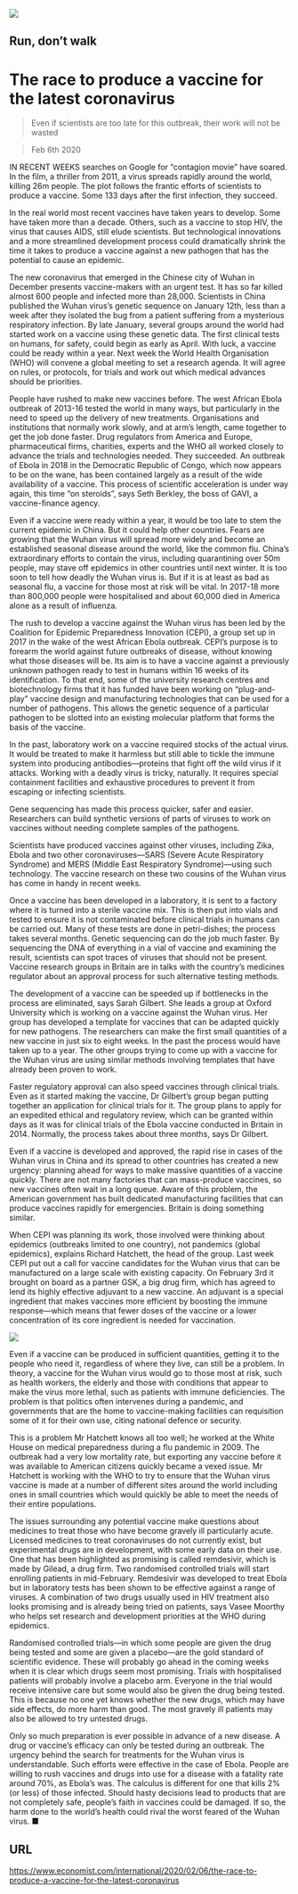 ![](./images/20200208_IRD001.jpg)

## Run, don’t walk

# The race to produce a vaccine for the latest coronavirus

> Even if scientists are too late for this outbreak, their work will not be wasted

> Feb 6th 2020

IN RECENT WEEKS searches on Google for “contagion movie” have soared. In the film, a thriller from 2011, a virus spreads rapidly around the world, killing 26m people. The plot follows the frantic efforts of scientists to produce a vaccine. Some 133 days after the first infection, they succeed.

In the real world most recent vaccines have taken years to develop. Some have taken more than a decade. Others, such as a vaccine to stop HIV, the virus that causes AIDS, still elude scientists. But technological innovations and a more streamlined development process could dramatically shrink the time it takes to produce a vaccine against a new pathogen that has the potential to cause an epidemic.

The new coronavirus that emerged in the Chinese city of Wuhan in December presents vaccine-makers with an urgent test. It has so far killed almost 600 people and infected more than 28,000. Scientists in China published the Wuhan virus’s genetic sequence on January 12th, less than a week after they isolated the bug from a patient suffering from a mysterious respiratory infection. By late January, several groups around the world had started work on a vaccine using these genetic data. The first clinical tests on humans, for safety, could begin as early as April. With luck, a vaccine could be ready within a year. Next week the World Health Organisation (WHO) will convene a global meeting to set a research agenda. It will agree on rules, or protocols, for trials and work out which medical advances should be priorities.

People have rushed to make new vaccines before. The west African Ebola outbreak of 2013-16 tested the world in many ways, but particularly in the need to speed up the delivery of new treatments. Organisations and institutions that normally work slowly, and at arm’s length, came together to get the job done faster. Drug regulators from America and Europe, pharmaceutical firms, charities, experts and the WHO all worked closely to advance the trials and technologies needed. They succeeded. An outbreak of Ebola in 2018 in the Democratic Republic of Congo, which now appears to be on the wane, has been contained largely as a result of the wide availability of a vaccine. This process of scientific acceleration is under way again, this time “on steroids”, says Seth Berkley, the boss of GAVI, a vaccine-finance agency.

Even if a vaccine were ready within a year, it would be too late to stem the current epidemic in China. But it could help other countries. Fears are growing that the Wuhan virus will spread more widely and become an established seasonal disease around the world, like the common flu. China’s extraordinary efforts to contain the virus, including quarantining over 50m people, may stave off epidemics in other countries until next winter. It is too soon to tell how deadly the Wuhan virus is. But if it is at least as bad as seasonal flu, a vaccine for those most at risk will be vital. In 2017-18 more than 800,000 people were hospitalised and about 60,000 died in America alone as a result of influenza.

The rush to develop a vaccine against the Wuhan virus has been led by the Coalition for Epidemic Preparedness Innovation (CEPI), a group set up in 2017 in the wake of the west African Ebola outbreak. CEPI’s purpose is to forearm the world against future outbreaks of disease, without knowing what those diseases will be. Its aim is to have a vaccine against a previously unknown pathogen ready to test in humans within 16 weeks of its identification. To that end, some of the university research centres and biotechnology firms that it has funded have been working on “plug-and-play” vaccine design and manufacturing technologies that can be used for a number of pathogens. This allows the genetic sequence of a particular pathogen to be slotted into an existing molecular platform that forms the basis of the vaccine.

In the past, laboratory work on a vaccine required stocks of the actual virus. It would be treated to make it harmless but still able to tickle the immune system into producing antibodies—proteins that fight off the wild virus if it attacks. Working with a deadly virus is tricky, naturally. It requires special containment facilities and exhaustive procedures to prevent it from escaping or infecting scientists.

Gene sequencing has made this process quicker, safer and easier. Researchers can build synthetic versions of parts of viruses to work on vaccines without needing complete samples of the pathogens.

Scientists have produced vaccines against other viruses, including Zika, Ebola and two other coronaviruses—SARS (Severe Acute Respiratory Syndrome) and MERS (Middle East Respiratory Syndrome)—using such technology. The vaccine research on these two cousins of the Wuhan virus has come in handy in recent weeks.

Once a vaccine has been developed in a laboratory, it is sent to a factory where it is turned into a sterile vaccine mix. This is then put into vials and tested to ensure it is not contaminated before clinical trials in humans can be carried out. Many of these tests are done in petri-dishes; the process takes several months. Genetic sequencing can do the job much faster. By sequencing the DNA of everything in a vial of vaccine and examining the result, scientists can spot traces of viruses that should not be present. Vaccine research groups in Britain are in talks with the country’s medicines regulator about an approval process for such alternative testing methods.

The development of a vaccine can be speeded up if bottlenecks in the process are eliminated, says Sarah Gilbert. She leads a group at Oxford University which is working on a vaccine against the Wuhan virus. Her group has developed a template for vaccines that can be adapted quickly for new pathogens. The researchers can make the first small quantities of a new vaccine in just six to eight weeks. In the past the process would have taken up to a year. The other groups trying to come up with a vaccine for the Wuhan virus are using similar methods involving templates that have already been proven to work.

Faster regulatory approval can also speed vaccines through clinical trials. Even as it started making the vaccine, Dr Gilbert’s group began putting together an application for clinical trials for it. The group plans to apply for an expedited ethical and regulatory review, which can be granted within days as it was for clinical trials of the Ebola vaccine conducted in Britain in 2014. Normally, the process takes about three months, says Dr Gilbert.

Even if a vaccine is developed and approved, the rapid rise in cases of the Wuhan virus in China and its spread to other countries has created a new urgency: planning ahead for ways to make massive quantities of a vaccine quickly. There are not many factories that can mass-produce vaccines, so new vaccines often wait in a long queue. Aware of this problem, the American government has built dedicated manufacturing facilities that can produce vaccines rapidly for emergencies. Britain is doing something similar.

When CEPI was planning its work, those involved were thinking about epidemics (outbreaks limited to one country), not pandemics (global epidemics), explains Richard Hatchett, the head of the group. Last week CEPI put out a call for vaccine candidates for the Wuhan virus that can be manufactured on a large scale with existing capacity. On February 3rd it brought on board as a partner GSK, a big drug firm, which has agreed to lend its highly effective adjuvant to a new vaccine. An adjuvant is a special ingredient that makes vaccines more efficient by boosting the immune response—which means that fewer doses of the vaccine or a lower concentration of its core ingredient is needed for vaccination.



![](./images/20200208_IRD002_0.jpg)

Even if a vaccine can be produced in sufficient quantities, getting it to the people who need it, regardless of where they live, can still be a problem. In theory, a vaccine for the Wuhan virus would go to those most at risk, such as health workers, the elderly and those with conditions that appear to make the virus more lethal, such as patients with immune deficiencies. The problem is that politics often intervenes during a pandemic, and governments that are the home to vaccine-making facilities can requisition some of it for their own use, citing national defence or security.

This is a problem Mr Hatchett knows all too well; he worked at the White House on medical preparedness during a flu pandemic in 2009. The outbreak had a very low mortality rate, but exporting any vaccine before it was available to American citizens quickly became a vexed issue. Mr Hatchett is working with the WHO to try to ensure that the Wuhan virus vaccine is made at a number of different sites around the world including ones in small countries which would quickly be able to meet the needs of their entire populations.

The issues surrounding any potential vaccine make questions about medicines to treat those who have become gravely ill particularly acute. Licensed medicines to treat coronaviruses do not currently exist, but experimental drugs are in development, with some early data on their use. One that has been highlighted as promising is called remdesivir, which is made by Gilead, a drug firm. Two randomised controlled trials will start enrolling patients in mid-February. Remdesivir was developed to treat Ebola but in laboratory tests has been shown to be effective against a range of viruses. A combination of two drugs usually used in HIV treatment also looks promising and is already being tried on patients, says Vasee Moorthy who helps set research and development priorities at the WHO during epidemics.

Randomised controlled trials—in which some people are given the drug being tested and some are given a placebo—are the gold standard of scientific evidence. These will probably go ahead in the coming weeks when it is clear which drugs seem most promising. Trials with hospitalised patients will probably involve a placebo arm. Everyone in the trial would receive intensive care but some would also be given the drug being tested. This is because no one yet knows whether the new drugs, which may have side effects, do more harm than good. The most gravely ill patients may also be allowed to try untested drugs.

Only so much preparation is ever possible in advance of a new disease. A drug or vaccine’s efficacy can only be tested during an outbreak. The urgency behind the search for treatments for the Wuhan virus is understandable. Such efforts were effective in the case of Ebola. People are willing to rush vaccines and drugs into use for a disease with a fatality rate around 70%, as Ebola’s was. The calculus is different for one that kills 2% (or less) of those infected. Should hasty decisions lead to products that are not completely safe, people’s faith in vaccines could be damaged. If so, the harm done to the world’s health could rival the worst feared of the Wuhan virus. ■

## URL

https://www.economist.com/international/2020/02/06/the-race-to-produce-a-vaccine-for-the-latest-coronavirus
